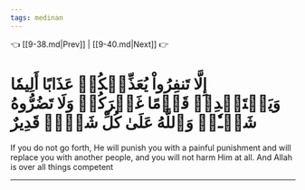 ```yaml
---
tags: medinan
---
```


👈 [[9-38.md|Prev]] | [[9-40.md|Next]] 👉

# إِلَّا تَنفِرُواْ يُعَذِّبۡكُمۡ عَذَابًا أَلِيمٗا وَيَسۡتَبۡدِلۡ قَوۡمًا غَيۡرَكُمۡ وَلَا تَضُرُّوهُ شَيۡـٔٗاۗ وَٱللَّهُ عَلَىٰ كُلِّ شَيۡءٖ قَدِيرٌ

If you do not go forth, He will punish you with a painful punishment and will replace you with another people, and you will not harm Him at all. And Allah is over all things competent

---

